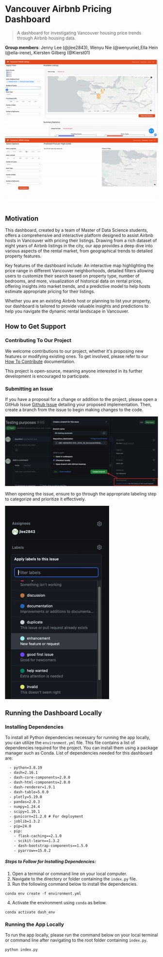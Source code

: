 # Vancouver Airbnb Pricing Dashboard
> A dashboard for investigating Vancouver housing price trends through Airbnb housing data.

**Group members**: Jenny Lee (@jlee2843), Wenyu Nie (@wenyunie),Ella Hein (@ella-irene), Kiersten Gilberg (@Kierst01)

![DEMO GIF](img/demo.gif)
![DEMO2 GIF](img/demo2.gif)

## Motivation
This dashboard, created by a team of Master of Data Science students, offers a comprehensive and interactive platform designed to assist Airbnb hosts in Vancouver with pricing their listings. Drawing from a rich dataset of eight years of Airbnb listings in the city, our app provides a deep dive into various aspects of the rental market, from geographical trends to detailed property features.

Key features of the dashboard include: An interactive map highlighting the price range in different Vancouver neighborhoods, detailed filters allowing users to customize their search based on property type, number of bedrooms, and more, visualization of historical data on rental prices, offering insights into market trends, and a predictive model to help hosts estimate appropriate pricing for their listings.

Whether you are an existing Airbnb host or planning to list your property, our dashboard is tailored to provide valuable insights and predictions to help you navigate the dynamic rental landscape in Vancouver.

## How to Get Support
### Contributing To Our Project
We welcome contributions to our project, whether it's proposing new features or modifying existing ones. To get involved, please refer to our [How To Contribute](https://github.com/UBC-MDS/DSCI-532_2024_18_VancouverAirbnbPrices/blob/main/CONTRIBUTING.md) documentation.

This project is open-source, meaning anyone interested in its further development is encouraged to participate.

### Submitting an Issue
If you have a proposal for a change or addition to the project, please open a GitHub Issue [Github Issue](https://github.com/UBC-MDS/DSCI-532_2024_18_VancouverAirbnbPrices/issues) detailing your proposed implementation. Then, create a branch from the issue to begin making changes to the code.

![Example of a GitHub Issue Submission](img/open_issue.png)

When opening the issue, ensure to go through the appropriate labeling step to categorize and prioritize it effectively.

![Example of a GitHub Issue Label](img/label_issue.png)

## Running the Dashboard Locally
### Installing Dependencies
To install all Python dependencies necessary for running the app locally, you can utilize the `environment.yml` file. This file contains a list of dependencies required for the project. You can install them using a package manager such as Conda. List of dependencies needed for this dashboard are:

```
  - python=3.8.19
  - dash=2.16.1
  - dash-core-components=2.0.0
  - dash-html-components=2.0.0
  - dash-renderer=1.9.1
  - dash-table=5.0.0
  - plotly=5.19.0
  - pandas=2.0.3
  - numpy=1.24.4
  - scipy=1.10.1
  - gunicorn=21.2.0 # For deployment
  - joblib=1.3.2
  - pip=24.0
  - pip:
    - flask-caching==2.1.0
    - scikit-learn==1.3.2
    - dash-bootstrap-components==1.5.0
    - pyarrow==15.0.2
```

##### Steps to Follow for Installing Dependencies:
1. Open a terminal or command line on your local computer.
2. Navigate to the directory or folder containing the `index.py` file.
3. Run the following command below to install the dependencies.
```
conda env create -f environment.yml
```
4. Activate the environment using `conda` as below.
```
conda activate dash_env
```

### Running the App Locally
To run the app locally, please run the command below on your local terminal or command line after navigating to the root folder containing `index.py`. 
```
python index.py
```